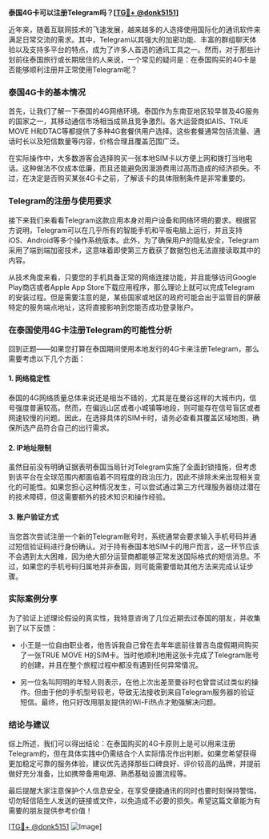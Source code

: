**泰国4G卡可以注册Telegram吗？[[TG💪+ @donk5151](https://t.me/s/donk5151)]**

近年来，随着互联网技术的飞速发展，越来越多的人选择使用国际化的通讯软件来满足日常交流的需求。其中，Telegram以其强大的加密功能、丰富的群组聊天体验以及支持多平台的特点，成为了许多人首选的通讯工具之一。然而，对于那些计划前往泰国旅行或长期居住的人来说，一个常见的疑问是：在泰国购买的4G卡是否能够顺利注册并正常使用Telegram呢？

### 泰国4G卡的基本情况

首先，让我们了解一下泰国的4G网络环境。泰国作为东南亚地区较早普及4G服务的国家之一，其移动通信市场相当成熟且竞争激烈。各大运营商如AIS、TRUE MOVE H和DTAC等都提供了多种4G套餐供用户选择。这些套餐通常包括流量、通话时长以及短信数量等内容，价格合理且覆盖范围广泛。

在实际操作中，大多数游客会选择购买一张本地SIM卡以方便上网和拨打当地电话。这种做法不仅成本低廉，而且还能避免因漫游费用过高而造成的经济损失。不过，在决定是否购买某张4G卡之前，了解该卡的具体限制条件是非常重要的。

### Telegram的注册与使用要求

接下来我们来看看Telegram这款应用本身对用户设备和网络环境的要求。根据官方说明，Telegram可以在几乎所有的智能手机和平板电脑上运行，并且支持iOS、Android等多个操作系统版本。此外，为了确保用户的隐私安全，Telegram采用了端到端加密技术，这意味着即使第三方截获了数据包也无法直接读取其中的内容。

从技术角度来看，只要您的手机具备正常的网络连接功能，并且能够访问Google Play商店或者Apple App Store下载应用程序，那么理论上就可以完成Telegram的安装过程。但是需要注意的是，某些国家或地区的政府可能会出于监管目的屏蔽特定的服务端点地址，这将直接影响到您能否成功登录账户。

### 在泰国使用4G卡注册Telegram的可能性分析

回到正题——如果您打算在泰国期间使用本地发行的4G卡来注册Telegram，那么需要考虑以下几个方面：

#### 1. 网络稳定性
泰国的4G网络质量总体来说还是相当不错的，尤其是在曼谷这样的大城市内，信号强度普遍较高。然而，在偏远山区或者小城镇等地段，则可能存在信号盲区或者网速较慢的问题。因此，在选择具体的SIM卡时，请务必查看其覆盖区域地图，确保所选产品符合自己的出行需求。

#### 2. IP地址限制
虽然目前没有明确证据表明泰国当局针对Telegram实施了全面封锁措施，但考虑到该平台在全球范围内都面临着不同程度的政治压力，因此不排除未来出现相关变化的可能性。如果您担心这种情况发生，可以尝试通过第三方代理服务器绕过潜在的技术障碍，但这需要额外的技术知识和操作经验。

#### 3. 账户验证方式
当您首次尝试注册一个新的Telegram账号时，系统通常会要求输入手机号码并通过短信验证码进行身份确认。对于持有泰国本地SIM卡的用户而言，这一环节应该不会遇到太大困难，因为绝大部分运营商都能够正常发送国际格式的短信消息。不过，如果您的手机号码归属地并非泰国，则可能需要借助其他方法来完成认证步骤。

### 实际案例分享

为了验证上述理论假设的真实性，我特意咨询了几位近期去过泰国的朋友，并收集到了以下反馈：

- 小王是一位自由职业者，他告诉我自己曾在去年年底前往普吉岛度假期间购买了一张TRUE MOVE H的SIM卡。当时他顺利地用这张卡完成了Telegram账号的创建，并且在整个旅程过程中都没有遇到任何异常情况。
  
- 另一位名叫阿明的年轻人则表示，在他上次出差至曼谷时也曾尝试过类似的操作。但由于他的手机型号较老，导致无法接收到来自Telegram服务器的验证短信。最终，他只好改用朋友提供的Wi-Fi热点才勉强解决问题。

### 结论与建议

综上所述，我们可以得出结论：在泰国购买的4G卡原则上是可以用来注册Telegram的，但在具体实践中仍需结合个人实际情况作出判断。如果您希望获得更加稳定可靠的服务体验，建议优先选择那些口碑良好、评价较高的品牌，并提前做好充分准备，比如携带备用电源、熟悉基础设置流程等。

最后提醒大家注意保护个人信息安全，在享受便捷通讯的同时也要时刻保持警惕，切勿轻信陌生人发送的链接或文件，以免造成不必要的损失。希望这篇文章能为有需要的朋友提供参考价值！

[[TG💪+ @donk5151](https://t.me/s/donk5151) ![Image](https://i.postimg.cc/rwNCRYN7/Snipaste-2025-04-30-17-27-05.png)]